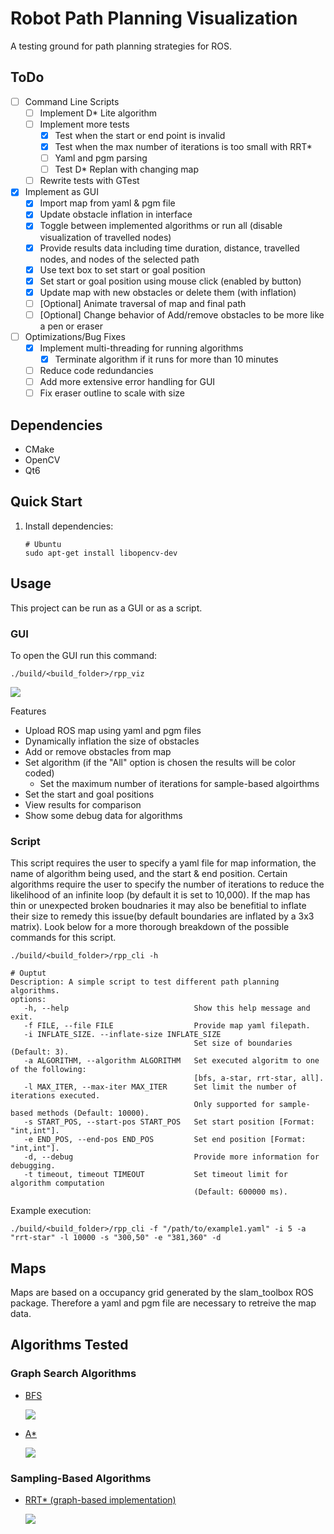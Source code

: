 # Robot Path Planning Visualization
A testing ground for path planning strategies for ROS.

## ToDo
- [ ] Command Line Scripts
    - [ ] Implement D* Lite algorithm
    - [ ] Implement more tests 
        - [X] Test when the start or end point is invalid
        - [X] Test when the max number of iterations is too small with RRT*
        - [ ] Yaml and pgm parsing
        - [ ] Test D* Replan with changing map
    - [ ] Rewrite tests with GTest
- [X] Implement as GUI
    - [X] Import map from yaml & pgm file
    - [X] Update obstacle inflation in interface
    - [X] Toggle between implemented algorithms or run all (disable visualization of travelled nodes) 
    - [X] Provide results data including time duration, distance, travelled nodes, and nodes of the selected path
    - [X] Use text box to set start or goal position
    - [X] Set start or goal position using mouse click (enabled by button)
    - [X] Update map with new obstacles or delete them (with inflation) 
    - [ ] [Optional] Animate traversal of map and final path
    - [ ] [Optional] Change behavior of Add/remove obstacles to be more like a pen or eraser
- [ ] Optimizations/Bug Fixes    
    - [X] Implement multi-threading for running algorithms 
        - [X] Terminate algorithm if it runs for more than 10 minutes 
    - [ ] Reduce code redundancies
    - [ ] Add more extensive error handling for GUI
    - [ ] Fix eraser outline to scale with size

## Dependencies
- CMake
- OpenCV
- Qt6

## Quick Start
1. Install dependencies:
    ```
    # Ubuntu
    sudo apt-get install libopencv-dev
    ```
    [//]: # (2. Compile code and generate executables:)
    [//]: # (```)
    [//]: # (make)
    [//]: # (```)

## Usage
This project can be run as a GUI or as a script. 

### GUI
To open the GUI run this command:
```
./build/<build_folder>/rpp_viz
```

![](/resources/graphics/gui.png)

Features
 - Upload ROS map using yaml and pgm files
 - Dynamically inflation the size of obstacles
 - Add or remove obstacles from map
 - Set algorithm (if the "All" option is chosen the results will be color coded)
    - Set the maximum number of iterations for sample-based algoirthms
 - Set the start and goal positions
 - View results for comparison
 - Show some debug data for algorithms

### Script
This script requires the user to specify a yaml file for map information, the name of algorithm being used, and the start & end position. Certain algorithms require the user to specify the number of iterations to reduce the likelihood of an infinite loop (by default it is set to 10,000). If the map has thin or unexpected broken boudnaries it may also be benefitial to inflate their size to remedy this issue(by default boundaries are inflated by a 3x3 matrix). Look below for a more thorough breakdown of the possible commands for this script.
```
./build/<build_folder>/rpp_cli -h

# Ouptut
Description: A simple script to test different path planning algorithms.
options: 
   -h, --help                            Show this help message and exit.
   -f FILE, --file FILE                  Provide map yaml filepath.
   -i INFLATE_SIZE. --inflate-size INFLATE_SIZE
                                         Set size of boundaries (Default: 3).
   -a ALGORITHM, --algorithm ALGORITHM   Set executed algoritm to one of the following:
                                         [bfs, a-star, rrt-star, all].
   -l MAX_ITER, --max-iter MAX_ITER      Set limit the number of iterations executed.
                                         Only supported for sample-based methods (Default: 10000).
   -s START_POS, --start-pos START_POS   Set start position [Format: "int,int"].
   -e END_POS, --end-pos END_POS         Set end position [Format: "int,int"].
   -d, --debug                           Provide more information for debugging.
   -t timeout, timeout TIMEOUT           Set timeout limit for algorithm computation
                                         (Default: 600000 ms).
```

Example execution:
```
./build/<build_folder>/rpp_cli -f "/path/to/example1.yaml" -i 5 -a "rrt-star" -l 10000 -s "300,50" -e "381,360" -d
```

## Maps
Maps are based on a occupancy grid generated by the slam_toolbox ROS package. Therefore a yaml and pgm file are necessary to retreive the map data.

## Algorithms Tested
### Graph Search Algorithms
- [BFS](https://en.wikipedia.org/wiki/Breadth-first_search)

    ![](/resources/graphics/BFS.png)

- [A*](https://en.wikipedia.org/wiki/A*_search_algorithm)

    ![](/resources/graphics/A_star.png)

### Sampling-Based Algorithms
- [RRT* (graph-based implementation)](https://arxiv.org/pdf/1105.1186)

    ![](/resources/graphics/RRT_star.png)